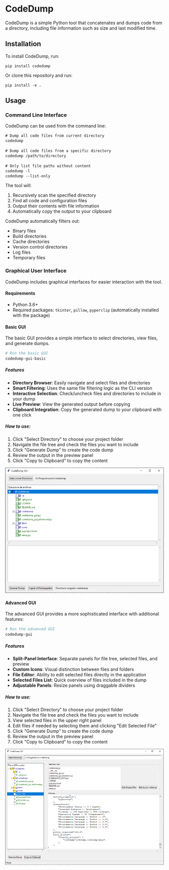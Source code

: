 # CodeDump

CodeDump is a simple Python tool that concatenates and dumps code from a directory, including file information such as size and last modified time.

## Installation

To install CodeDump, run:

    pip install codedump

Or clone this repository and run:

    pip install -e .

## Usage

### Command Line Interface

CodeDump can be used from the command line:

    # Dump all code files from current directory
    codedump

    # Dump all code files from a specific directory
    codedump /path/to/directory

    # Only list file paths without content
    codedump -l
    codedump --list-only

The tool will:
1. Recursively scan the specified directory
2. Find all code and configuration files
3. Output their contents with file information
4. Automatically copy the output to your clipboard

CodeDump automatically filters out:
- Binary files
- Build directories
- Cache directories
- Version control directories
- Log files
- Temporary files

### Graphical User Interface

CodeDump includes graphical interfaces for easier interaction with the tool.

#### Requirements

- Python 3.6+
- Required packages: `tkinter`, `pillow`, `pyperclip` (automatically installed with the package)

#### Basic GUI

The basic GUI provides a simple interface to select directories, view files, and generate dumps.

```bash
# Run the basic GUI
codedump-gui-basic
```

##### Features

- **Directory Browser**: Easily navigate and select files and directories
- **Smart Filtering**: Uses the same file filtering logic as the CLI version
- **Interactive Selection**: Check/uncheck files and directories to include in your dump
- **Live Preview**: View the generated output before copying
- **Clipboard Integration**: Copy the generated dump to your clipboard with one click

##### How to use:

1. Click "Select Directory" to choose your project folder
2. Navigate the file tree and check the files you want to include
3. Click "Generate Dump" to create the code dump
4. Review the output in the preview panel
5. Click "Copy to Clipboard" to copy the content

![CodeDump GUI](https://github.com/Sn0wfly/codedump/raw/main/docs/codedump_gui_screenshot.png)

#### Advanced GUI

The advanced GUI provides a more sophisticated interface with additional features:

```bash
# Run the advanced GUI
codedump-gui
```

##### Features

- **Split-Panel Interface**: Separate panels for file tree, selected files, and preview
- **Custom Icons**: Visual distinction between files and folders
- **File Editor**: Ability to edit selected files directly in the application
- **Selected Files List**: Quick overview of files included in the dump
- **Adjustable Panels**: Resize panels using draggable dividers

##### How to use:

1. Click "Select Directory" to choose your project folder
2. Navigate the file tree and check the files you want to include
3. View selected files in the upper right panel
4. Edit files if needed by selecting them and clicking "Edit Selected File"
5. Click "Generate Dump" to create the code dump
6. Review the output in the preview panel
7. Click "Copy to Clipboard" to copy the content

![CodeDump Advanced GUI](https://github.com/Sn0wfly/codedump/raw/main/docs/codedump_gui_advanced_screenshot.png)
